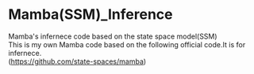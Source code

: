 # Mamba(SSM)_Inference
Mamba's infernece code based on the state space model(SSM)<br/> 
This is my own Mamba code based on the following official code.It is for infernece. 
<br/> 
(https://github.com/state-spaces/mamba)


